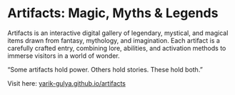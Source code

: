 <h1>Artifacts: Magic, Myths & Legends</h1>

<p>Artifacts is an interactive digital gallery of legendary, mystical, and magical items drawn from fantasy, mythology, and imagination. Each artifact is a carefully crafted entry,
  combining lore, abilities, and activation methods to immerse visitors in a world of wonder.</p>

<p>“Some artifacts hold power. Others hold stories. These hold both.”</p>

<p>Visit here: <a href='yarik-gulya.github.io/artifacts'>yarik-gulya.github.io/artifacts</a></p>
